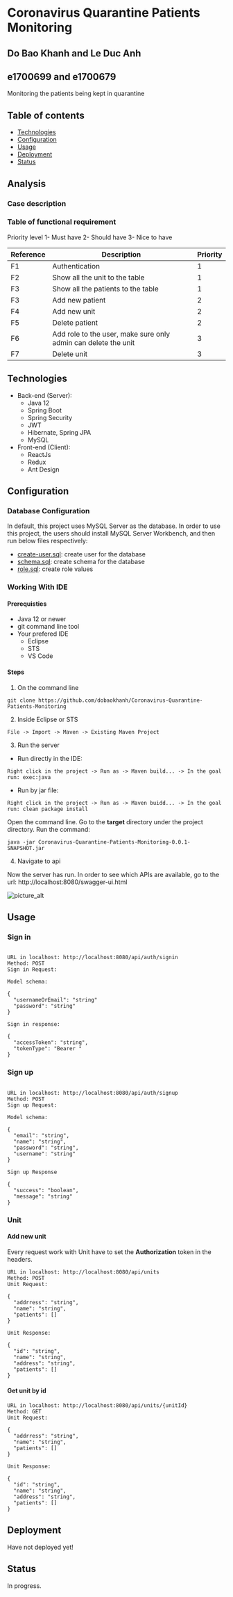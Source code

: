 # Coronavirus Quarantine Patients Monitoring
## Do Bao Khanh and Le Duc Anh
## e1700699 and e1700679
Monitoring the patients being kept in quarantine

## Table of contents
* [Technologies](#Technologies)
* [Configuration](#Configuration)
* [Usage](#Usage)
* [Deployment](#Deployment)
* [Status](#Status)

## Analysis
### Case description
### Table of functional requirement

Priority level
1- Must have
2- Should have
3- Nice to have

|Reference|Description|Priority
|---------|-----------|--------|
|F1|Authentication|1|
|F2|Show all the unit to the table|1|
|F3|Show all the patients to the table|1|
|F3|Add new patient|2|
|F4|Add new unit|2|
|F5|Delete patient|2|
|F6|Add role to the user, make sure only admin can delete the unit|3|
|F7|Delete unit|3|

## Technologies
* Back-end (Server):
  * Java 12
  * Spring Boot
  * Spring Security
  * JWT
  * Hibernate, Spring JPA
  * MySQL
* Front-end (Client):
  * ReactJs
  * Redux
  * Ant Design
## Configuration
### Database Configuration
In default, this project uses MySQL Server as the database. In order to use this project, the users should install MySQL Server Workbench, and then run below files respectively:
  * [create-user.sql](https://github.com/dobaokhanh/Coronavirus-Quarantine-Patients-Monitoring/blob/master/Coronavirus-Quarantine-Patients-Monitoring/src/main/resources/db/create-user.sql "create-user"): create user for the database
  * [schema.sql](https://github.com/dobaokhanh/Coronavirus-Quarantine-Patients-Monitoring/blob/master/Coronavirus-Quarantine-Patients-Monitoring/src/main/resources/db/schema.sql "schema"): create schema for the database
  * [role.sql](https://github.com/dobaokhanh/Coronavirus-Quarantine-Patients-Monitoring/blob/master/Coronavirus-Quarantine-Patients-Monitoring/src/main/resources/db/role.sql "roles"): create role values
### Working With IDE
#### Prerequisties
  * Java 12 or newer
  * git command line tool
  * Your prefered IDE
    * Eclipse 
    * STS
    * VS Code
#### Steps
  1. On the command line

`git clone https://github.com/dobaokhanh/Coronavirus-Quarantine-Patients-Monitoring`

  2. Inside Eclipse or STS

`File -> Import -> Maven -> Existing Maven Project`

  3. Run the server
  
   * Run directly in the IDE:
    
`Right click in the project -> Run as -> Maven build... -> In the goal run: exec:java `

   * Run by jar file:

`Right click in the project -> Run as -> Maven buidd... -> In the goal run: clean package install`

Open the command line. Go to the **target** directory under the project directory. Run the command: 

`java -jar Coronavirus-Quarantine-Patients-Monitoring-0.0.1-SNAPSHOT.jar`

  4. Navigate to api
  
Now the server has run. In order to see which APIs are available, go to the url: http://localhost:8080/swagger-ui.html

![picture_alt](https://github.com/dobaokhanh/Coronavirus-Quarantine-Patients-Monitoring/blob/master/public_img/APIDocument.PNG "APIs Document")

## Usage
### Sign in

```

URL in localhost: http://localhost:8080/api/auth/signin
Method: POST
Sign in Request: 

Model schema:

{
  "usernameOrEmail": "string"
  "password": "string"
}

Sign in response:

{
  "accessToken": "string",
  "tokenType": "Bearer "
}
```

### Sign up

```

URL in localhost: http://localhost:8080/api/auth/signup
Method: POST
Sign up Request:

Model schema: 

{
  "email": "string",
  "name": "string",
  "password": "string",
  "username": "string"
}

Sign up Response

{
  "success": "boolean",
  "message": "string"
}

```

### Unit
#### Add new unit
Every request work with Unit have to set the **Authorization** token in the headers.
```
URL in localhost: http://localhost:8080/api/units
Method: POST
Unit Request:

{
  "addrress": "string",
  "name": "string",
  "patients": []
}

Unit Response:

{
  "id": "string",
  "name": "string",
  "address": "string",
  "patients": []
}

```

#### Get unit by id

```
URL in localhost: http://localhost:8080/api/units/{unitId}
Method: GET
Unit Request: 

{
  "addrress": "string",
  "name": "string",
  "patients": []
}

Unit Response:

{
  "id": "string",
  "name": "string",
  "address": "string",
  "patients": []
}
```

## Deployment
Have not deployed yet!

## Status
In progress.
